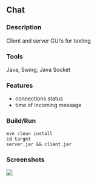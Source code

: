 ## Chat

### Description
Client and server GUI’s for texting

### Tools
Java, Swing, Java Socket

### Features
- connections status
- time of incoming message

### Build/Run
```
mvn clean install
cd target
server.jar && client.jar
```

### Screenshots
 <img src="http://i.imgur.com/5pjPdNX.png">
